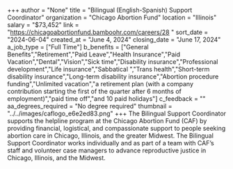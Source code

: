 +++
author = "None"
title = "Bilingual (English-Spanish) Support Coordinator"
organization = "Chicago Abortion Fund"
location = "Illinois"
salary = "$73,452"
link = "https://chicagoabortionfund.bamboohr.com/careers/28 "
sort_date = "2024-06-04"
created_at = "June 4, 2024"
closing_date = "June 17, 2024"
a_job_type = ["Full Time"]
b_benefits = ["General Benefits","Retirement","Paid Leave","Health Insurance","Paid Vacation","Dental","Vision","Sick time","Disability insurance","Professional development","Life insurance","Sabbatical ","Trans health","Short-term disability insurance","Long-term disability insurance","Abortion procedure funding","Unlimited vacation","a retirement plan (with a company contribution starting the first of the quarter after 6 months of employment)","paid time off","and 10 paid holidays"]
c_feedback = ""
aa_degrees_required = "No degree required"
thumbnail = "../../images/caflogo_e6e2ed83.png"
+++
The Bilingual Support Coordinator supports the helpline program at the Chicago Abortion Fund (CAF) by providing financial, logistical, and compassionate support to people seeking abortion care in Chicago, Illinois, and the greater Midwest. The Bilingual Support Coordinator works individually and as part of a team with CAF’s staff and volunteer case managers to advance reproductive justice in Chicago, Illinois, and the Midwest. 
